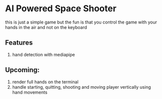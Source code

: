 # AI Powered Space Shooter

this is just a simple game but the fun is that you control the game with your hands in the air and not on the keyboard

## Features
1. hand detection with mediapipe

## Upcoming:
1. render full hands on the terminal
2. handle starting, quitting, shooting and moving player vertically using hand movements
